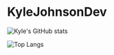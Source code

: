 # KyleJohnsonDev

![Kyle's GitHub stats](https://github-readme-stats.vercel.app/api?username=kjohnsondev&show_icons=true&theme=dark)

![Top Langs](https://github-readme-stats.vercel.app/api/top-langs/?username=kjohnsondev&hide_progress=true)
